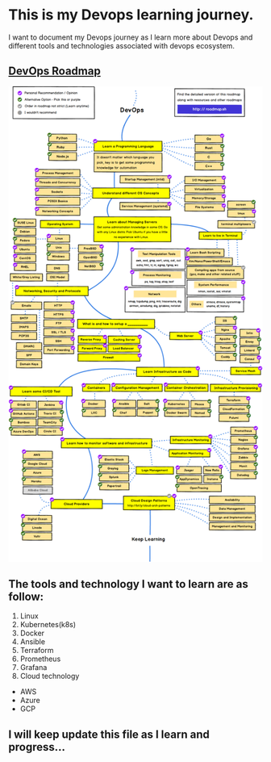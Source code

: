 # This is my Devops learning journey.

I want to document my Devops journey as I learn more about Devops and different tools and technologies associated with devops ecosystem. 
## [DevOps Roadmap](https://roadmap.sh/devops)
![This is a learning roadmap of DevOps](./DevOps)


## The tools and technology I want to learn are as follow:

1. Linux
2. Kubernetes(k8s)
3. Docker
4. Ansible
5. Terraform
6. Prometheus
7. Grafana
8. Cloud technology
 - AWS
 - Azure
 - GCP

## I will keep update this file as I learn and progress...
